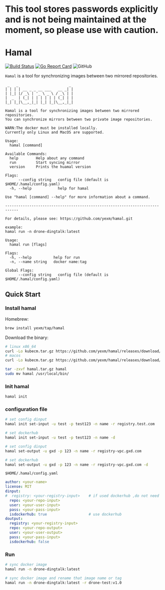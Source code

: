 # This tool stores passwords explicitly and is not being maintained at the moment, so please use with caution.

# Hamal

[![Build Status](https://travis-ci.org/yexm/hamal.svg?branch=master)](https://travis-ci.org/yexm/hamal)
[![Go Report Card](https://goreportcard.com/badge/github.com/yexm/hamal)](https://goreportcard.com/report/github.com/yexm/hamal)
![GitHub](https://img.shields.io/github/license/yexm/hamal.svg)

`Hamal` is a tool for synchronizing images between two mirrored repositories.

```
 _   _                       _ 
| | | | __ _ _ __ ___   __ _| |
| |_| |/ _\ | '_ \ _ \ / _\ | |
|  _  | (_| | | | | | | (_| | |
|_| |_|\__,_|_| |_| |_|\__,_|_|

Hamal is a tool for synchronizing images between two mirrored repositories. 
You can synchronize mirrors between two private image repositories.

WARN:The docker must be installed locally.
Currently only Linux and MacOS are supported.

Usage:
  hamal [command]

Available Commands:
  help        Help about any command
  run         Start syncing mirror
  version     Prints the huamal version

Flags:
      --config string   config file (default is $HOME/.hamal/config.yaml)
  -h, --help            help for hamal

Use "hamal [command] --help" for more information about a command.

----------------------------------------------------------------------------

For details, please see: https://github.com/yexm/hamal.git

example:
hamal run -n drone-dingtalk:latest

Usage:
  hamal run [flags]

Flags:
  -h, --help          help for run
  -n, --name string   docker name:tag

Global Flags:
      --config string   config file (default is $HOME/.hamal/config.yaml)

```
## Quick Start

### Install hamal

Homebrew:

```bash
brew install yexm/tap/hamal
```

Download the binary:

```bash
# linux x86_64
curl -Lo kubecm.tar.gz https://github.com/yexm/hamal/releases/download/v${VERSION}/kubecm_${VERSION}_Linux_x86_64.tar.gz
# macos
curl -Lo kubecm.tar.gz https://github.com/yexm/hamal/releases/download/v${VERSION}/kubecm_${VERSION}_Darwin_x86_64.tar.gz

tar -zxvf hamal.tar.gz hamal
sudo mv hamal /usr/local/bin/
```

### Init hamal
```bash
hamal init
```

### configuration file

```bash
# set config dinput
hamal init set-input -u test -p test123 -n name -r registry.test.com

# set dockerhub
hamal init set-input -u test -p test123 -n name -d

# set config dinput
hamal set-output -u gxd -p 123 -n name -r registry-vpc.gxd.com

# set dockerhub
hamal set-output -u gxd -p 123 -n name -r registry-vpc.gxd.com -d
```

`$HOME/.hamal/config.yaml`

```yaml
author: <your-name>
license: MIT
dinput:
#  registry: <your-registry-input>    # if used dockerhub ,do not need registry
  repo: <your-repo-input>
  user: <your-user-input>
  pass: <your-pass-input>
  isdockerhub: true                   # use dockerhub
doutput:
  registry: <your-registry-input>
  repo: <your-repo-output>
  user: <your-user-output>
  pass: <your-pass-input>
  isdockerhub: false
```

### Run

```bash
# sync docker image
hamal run -n drone-dingtalk:latest

# sync docker image and rename that image name or tag
hamal run -n drone-dingtalk:latest -r drone-test:v1.0
```

